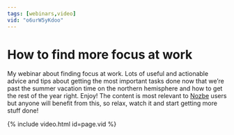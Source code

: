 ```yaml
---
tags: [webinars,video]
vid: "o6urW5yKdoo"
---
```


# How to find more focus at work

My webinar about finding focus at work. Lots of useful and actionable advice and tips about getting the most important tasks done now that we’re past the summer vacation time on the northern hemisphere and how to get the rest of the year right. Enjoy! The content is most relevant to [Nozbe][n] users but anyone will benefit from this, so relax, watch it and start getting more stuff done!

{% include video.html id=page.vid %}

<!--More-->


[n]: https://michael.gratis/nozbe